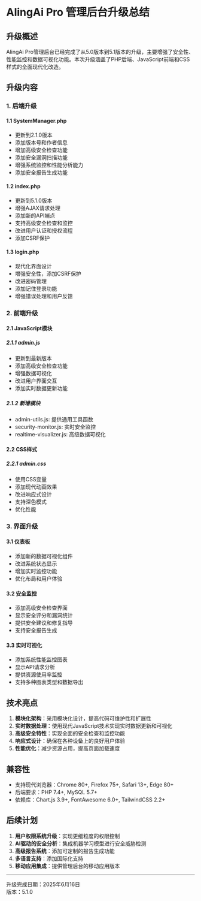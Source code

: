 # AlingAi Pro 管理后台升级总结

## 升级概述

AlingAi Pro管理后台已经完成了从5.0版本到5.1版本的升级，主要增强了安全性、性能监控和数据可视化功能。本次升级涵盖了PHP后端、JavaScript前端和CSS样式的全面现代化改造。

## 升级内容

### 1. 后端升级

#### 1.1 SystemManager.php
- 更新到2.1.0版本
- 添加版本号和作者信息
- 增加高级安全检查功能
- 添加安全漏洞扫描功能
- 增强系统监控和性能分析能力
- 添加安全报告生成功能

#### 1.2 index.php
- 更新到5.1.0版本
- 增强AJAX请求处理
- 添加新的API端点
- 支持高级安全检查和监控
- 改进用户认证和授权流程
- 添加CSRF保护

#### 1.3 login.php
- 现代化界面设计
- 增强安全性，添加CSRF保护
- 改进密码管理
- 添加记住登录功能
- 增强错误处理和用户反馈

### 2. 前端升级

#### 2.1 JavaScript模块

##### 2.1.1 admin.js
- 更新到最新版本
- 添加高级安全检查功能
- 增强数据可视化
- 改进用户界面交互
- 添加实时数据更新功能

##### 2.1.2 新增模块
- admin-utils.js: 提供通用工具函数
- security-monitor.js: 实时安全监控
- realtime-visualizer.js: 高级数据可视化

#### 2.2 CSS样式

##### 2.2.1 admin.css
- 使用CSS变量
- 添加现代动画效果
- 改进响应式设计
- 支持深色模式
- 优化性能

### 3. 界面升级

#### 3.1 仪表板
- 添加新的数据可视化组件
- 改进系统状态显示
- 增加实时监控功能
- 优化布局和用户体验

#### 3.2 安全监控
- 添加高级安全检查界面
- 显示安全评分和漏洞统计
- 提供安全建议和修复指导
- 支持安全报告生成

#### 3.3 实时可视化
- 添加系统性能监控图表
- 显示API请求分析
- 提供资源使用率监控
- 支持多种图表类型和数据导出

## 技术亮点

1. **模块化架构**：采用模块化设计，提高代码可维护性和扩展性
2. **实时数据处理**：使用现代JavaScript技术实现实时数据更新和可视化
3. **高级安全特性**：实现全面的安全检查和监控功能
4. **响应式设计**：确保在各种设备上的良好用户体验
5. **性能优化**：减少资源占用，提高页面加载速度

## 兼容性

- 支持现代浏览器：Chrome 80+, Firefox 75+, Safari 13+, Edge 80+
- 后端要求：PHP 7.4+, MySQL 5.7+
- 依赖库：Chart.js 3.9+, FontAwesome 6.0+, TailwindCSS 2.2+

## 后续计划

1. **用户权限系统升级**：实现更细粒度的权限控制
2. **AI驱动的安全分析**：集成机器学习模型进行安全威胁检测
3. **高级报告系统**：添加可定制的报告生成功能
4. **多语言支持**：添加国际化支持
5. **移动应用集成**：提供管理后台的移动应用版本

---

升级完成日期：2025年6月16日  
版本：5.1.0 